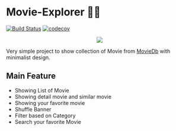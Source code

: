 Movie-Explorer :construction_worker::hammer:
=====
[![Build Status](https://travis-ci.com/andriiginting/Muvi.svg?branch=master)](https://travis-ci.com/andriiginting/Muvi)
[![codecov](https://codecov.io/gh/andriiginting/Muvi/branch/master/graph/badge.svg?token=JGB5AOHJRF)](https://codecov.io/gh/andriiginting/Muvi)
 
 <p align="center">
 <img src="/screenshot/Muvi-banner.png"/>
 </p>
 
Very simple project to show collection of Movie from [MovieDb](https://developers.themoviedb.org) with minimalist design.

Main Feature
-------------
* Showing List of Movie
* Showing detail movie and similar movie
* Showing your favorite movie
* Shuffle Banner
* Filter based on Category
* Search your favorite Movie
